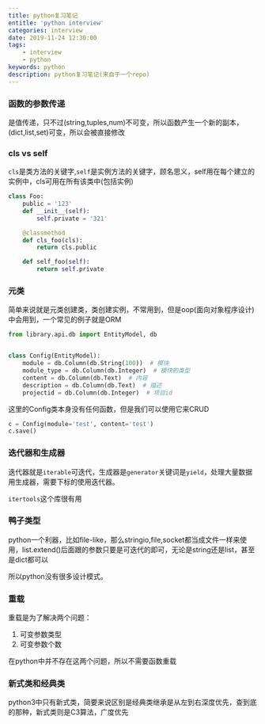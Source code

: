 ```yaml
---
title: python复习笔记
entitle: 'python interview'
categories: interview
date: 2019-11-24 12:30:00
tags:
    - interview
    - python
keywords: python
description: python复习笔记(来自于一个repo)
---
```

### 函数的参数传递

是值传递，只不过(string,tuples,num)不可变，所以函数产生一个新的副本，(dict,list,set)可变，所以会被直接修改
### cls vs self
`cls`是类方法的关键字,`self`是实例方法的关键字，顾名思义，self用在每个建立的实例中，cls可用在所有该类中(包括实例)

```python
class Foo:
    public = '123'
    def __init__(self):
        self.private = '321'

    @classmethod
    def cls_foo(cls):
        return cls.public

    def self_foo(self):
        return self.private
```

### 元类

简单来说就是元类创建类，类创建实例，不常用到，但是oop(面向对象程序设计)中会用到，一个常见的例子就是ORM

```python
from library.api.db import EntityModel, db


class Config(EntityModel):
    module = db.Column(db.String(100))  # 模块
    module_type = db.Column(db.Integer)  # 模块的类型
    content = db.Column(db.Text)  # 内容
    description = db.Column(db.Text)  # 描述
    projectid = db.Column(db.Integer)  # 项目id

```

这里的Config类本身没有任何函数，但是我们可以使用它来CRUD

```python
c = Config(module='test', content='test')
c.save()
```

### 迭代器和生成器

迭代器就是`iterable`可迭代，生成器是`generator`关键词是`yield`，处理大量数据用生成器，需要下标的使用迭代器。

`itertools`这个库很有用

### 鸭子类型

python一个利器，比如file-like，那么stringio,file,socket都当成文件一样来使用，list.extend()后面跟的参数只要是可迭代的即可，无论是string还是list，甚至是dict都可以

所以python没有很多设计模式。

### 重载

重载是为了解决两个问题：

1. 可变参数类型
2. 可变参数个数

在python中并不存在这两个问题，所以不需要函数重载

### 新式类和经典类

python3中只有新式类，简要来说区别是经典类继承是从左到右深度优先，查到底的那种，新式类则是C3算法，广度优先